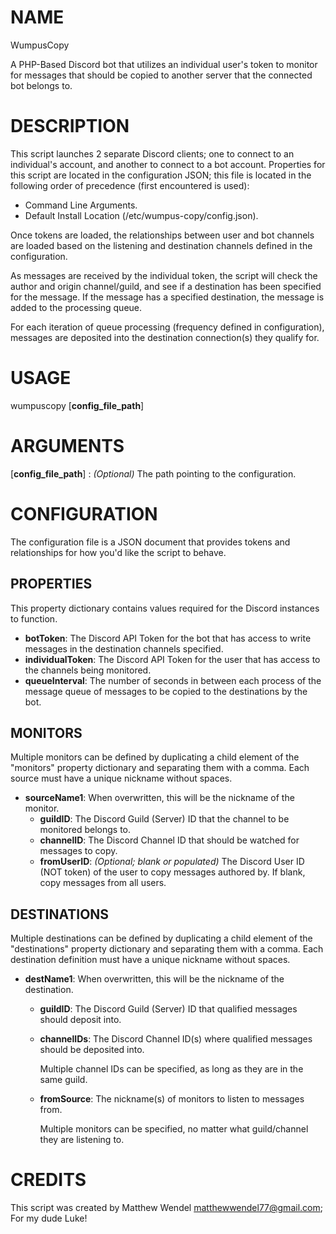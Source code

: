 # NAME
WumpusCopy

A PHP-Based Discord bot that utilizes an individual user's token to monitor for messages that should be copied to another server that the connected bot belongs to. 

# DESCRIPTION
This script launches 2 separate Discord clients; one to connect to an individual's account, and another to connect to a bot account.
Properties for this script are located in the configuration JSON; this file is located in the following order of precedence (first encountered is used):

 - Command Line Arguments.
 - Default Install Location (/etc/wumpus-copy/config.json).
 
Once tokens are loaded, the relationships between user and bot channels are loaded based on the listening and destination channels defined in the configuration.

As messages are received by the individual token, the script will check the author and origin channel/guild, and see if a destination has been specified for the message.
If the message has a specified destination, the message is added to the processing queue.

For each iteration of queue processing (frequency defined in configuration), messages are deposited into the destination connection(s) they qualify for.

# USAGE
wumpuscopy [**config_file_path**]

# ARGUMENTS
[**config_file_path**]
:   *(Optional)* The path pointing to the configuration.

# CONFIGURATION
The configuration file is a JSON document that provides tokens and relationships for how you'd like the script to behave.

## PROPERTIES
This property dictionary contains values required for the Discord instances to function.

  - **botToken**: The Discord API Token for the bot that has access to write messages in the destination channels specified. 
  - **individualToken**: The Discord API Token for the user that has access to the channels being monitored. 
  - **queueInterval**: The number of seconds in between each process of the message queue of messages to be copied to the destinations by the bot.

## MONITORS
Multiple monitors can be defined by duplicating a child element of the "monitors" property dictionary and separating them with a comma.
Each source must have a unique nickname without spaces.

  - **sourceName1**: When overwritten, this will be the nickname of the monitor. 
    - **guildID**: The Discord Guild (Server) ID that the channel to be monitored belongs to.
    - **channelID**: The Discord Channel ID that should be watched for messages to copy.
    - **fromUserID**: *(Optional; blank or populated)* The Discord User ID (NOT token) of the user to copy messages authored by. If blank, copy messages from all users.


## DESTINATIONS
Multiple destinations can be defined by duplicating a child element of the "destinations" property dictionary and separating them with a comma.
Each destination definition must have a unique nickname without spaces.

  - **destName1**: When overwritten, this will be the nickname of the destination.
    - **guildID**: The Discord Guild (Server) ID that qualified messages should deposit into.
    - **channelIDs**: The Discord Channel ID(s) where qualified messages should be deposited into.
    
      Multiple channel IDs can be specified, as long as they are in the same guild.

    - **fromSource**: The nickname(s) of monitors to listen to messages from.
    
      Multiple monitors can be specified, no matter what guild/channel they are listening to.

# CREDITS
This script was created by Matthew Wendel <matthewwendel77@gmail.com>; For my dude Luke!